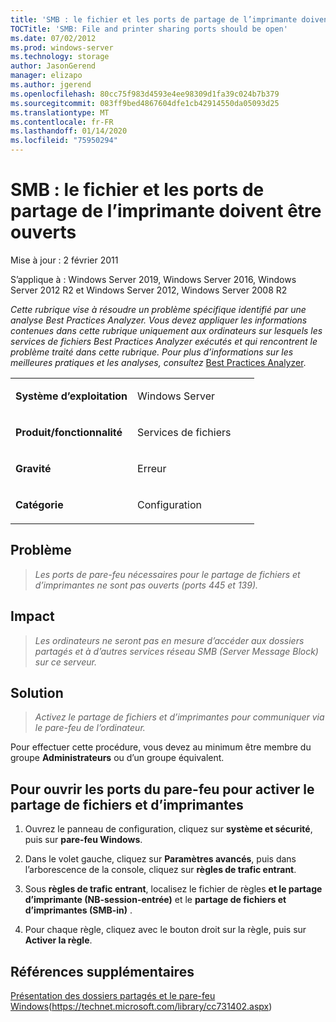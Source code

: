```yaml
---
title: 'SMB : le fichier et les ports de partage de l’imprimante doivent être ouverts'
TOCTitle: 'SMB: File and printer sharing ports should be open'
ms.date: 07/02/2012
ms.prod: windows-server
ms.technology: storage
author: JasonGerend
manager: elizapo
ms.author: jgerend
ms.openlocfilehash: 80cc75f983d4593e4ee98309d1fa39c024b7b379
ms.sourcegitcommit: 083ff9bed4867604dfe1cb42914550da05093d25
ms.translationtype: MT
ms.contentlocale: fr-FR
ms.lasthandoff: 01/14/2020
ms.locfileid: "75950294"
---
```

# <a name="smb-file-and-printer-sharing-ports-should-be-open"></a>SMB : le fichier et les ports de partage de l’imprimante doivent être ouverts


Mise à jour : 2 février 2011

S’applique à : Windows Server 2019, Windows Server 2016, Windows Server 2012 R2 et Windows Server 2012, Windows Server 2008 R2

*Cette rubrique vise à résoudre un problème spécifique identifié par une analyse Best Practices Analyzer. Vous devez appliquer les informations contenues dans cette rubrique uniquement aux ordinateurs sur lesquels les services de fichiers Best Practices Analyzer exécutés et qui rencontrent le problème traité dans cette rubrique. Pour plus d’informations sur les meilleures pratiques et les analyses, consultez* [Best Practices Analyzer](https://go.microsoft.com/fwlink/?linkid=122786%0d%0a).


<table>
<colgroup>
<col style="width: 50%" />
<col style="width: 50%" />
</colgroup>
<tbody>
<tr class="odd">
<td><p><strong>Système d’exploitation</strong></p></td>
<td><p>Windows Server</p></td>
</tr>
<tr class="even">
<td><p><strong>Produit/fonctionnalité</strong></p></td>
<td><p>Services de fichiers</p></td>
</tr>
<tr class="odd">
<td><p><strong>Gravité</strong></p></td>
<td><p>Erreur</p></td>
</tr>
<tr class="even">
<td><p><strong>Catégorie</strong></p></td>
<td><p>Configuration</p></td>
</tr>
</tbody>
</table>

## <a name="issue"></a>Problème

> *Les ports de pare-feu nécessaires pour le partage de fichiers et d’imprimantes ne sont pas ouverts (ports 445 et 139).*

## <a name="impact"></a>Impact

> *Les ordinateurs ne seront pas en mesure d’accéder aux dossiers partagés et à d’autres services réseau SMB (Server Message Block) sur ce serveur.*

## <a name="resolution"></a>Solution

> *Activez le partage de fichiers et d’imprimantes pour communiquer via le pare-feu de l’ordinateur.*

Pour effectuer cette procédure, vous devez au minimum être membre du groupe **Administrateurs** ou d’un groupe équivalent.

## <a name="to-open-the-firewall-ports-to-enable-file-and-printer-sharing"></a>Pour ouvrir les ports du pare-feu pour activer le partage de fichiers et d’imprimantes

1.  Ouvrez le panneau de configuration, cliquez sur **système et sécurité**, puis sur **pare-feu Windows**.

2.  Dans le volet gauche, cliquez sur **Paramètres avancés**, puis dans l’arborescence de la console, cliquez sur **règles de trafic entrant**.

3.  Sous **règles de trafic entrant**, localisez le fichier de règles **et le partage d’imprimante (NB-session-entrée)** et le **partage de fichiers et d’imprimantes (SMB-in)** .

4.  Pour chaque règle, cliquez avec le bouton droit sur la règle, puis sur **Activer la règle**.

## <a name="additional-references"></a>Références supplémentaires

[Présentation des dossiers partagés et le pare-feu Windows](https://technet.microsoft.com/library/cc731402.aspx)(https://technet.microsoft.com/library/cc731402.aspx)

